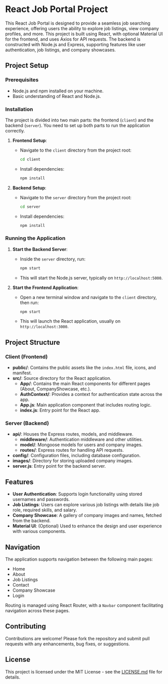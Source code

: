 # React Job Portal Project

This React Job Portal is designed to provide a seamless job searching experience, offering users the ability to explore job listings, view company profiles, and more. This project is built using React, with optional Material UI for the frontend, and uses Axios for API requests. The backend is constructed with Node.js and Express, supporting features like user authentication, job listings, and company showcases.

## Project Setup

### Prerequisites

- Node.js and npm installed on your machine.
- Basic understanding of React and Node.js.

### Installation

The project is divided into two main parts: the frontend (`client`) and the backend (`server`). You need to set up both parts to run the application correctly.

1. **Frontend Setup**:
   - Navigate to the `client` directory from the project root:
     ```bash
     cd client
     ```
   - Install dependencies:
     ```bash
     npm install
     ```

2. **Backend Setup**:
   - Navigate to the `server` directory from the project root:
     ```bash
     cd server
     ```
   - Install dependencies:
     ```bash
     npm install
     ```

### Running the Application

1. **Start the Backend Server**:
   - Inside the `server` directory, run:
     ```bash
     npm start
     ```
   - This will start the Node.js server, typically on `http://localhost:5000`.

2. **Start the Frontend Application**:
   - Open a new terminal window and navigate to the `client` directory, then run:
     ```bash
     npm start
     ```
   - This will launch the React application, usually on `http://localhost:3000`.

## Project Structure

### Client (Frontend)

- **public/**: Contains the public assets like the `index.html` file, icons, and manifest.
- **src/**: Source directory for the React application.
  - **App/**: Contains the main React components for different pages (About, CompanyShowcase, etc.).
  - **AuthContext/**: Provides a context for authentication state across the app.
  - **App.js**: Main application component that includes routing logic.
  - **index.js**: Entry point for the React app.

### Server (Backend)

- **api/**: Houses the Express routes, models, and middleware.
  - **middleware/**: Authentication middleware and other utilities.
  - **model/**: Mongoose models for users and company images.
  - **routes/**: Express routes for handling API requests.
- **config/**: Configuration files, including database configuration.
- **images/**: Directory for storing uploaded company images.
- **server.js**: Entry point for the backend server.

## Features

- **User Authentication**: Supports login functionality using stored usernames and passwords.
- **Job Listings**: Users can explore various job listings with details like job role, required skills, and salary.
- **Company Showcase**: A gallery of company images and names, fetched from the backend.
- **Material UI**: (Optional) Used to enhance the design and user experience with various components.

## Navigation

The application supports navigation between the following main pages:
- Home
- About
- Job Listings
- Contact
- Company Showcase
- Login

Routing is managed using React Router, with a `Navbar` component facilitating navigation across these pages.

## Contributing

Contributions are welcome! Please fork the repository and submit pull requests with any enhancements, bug fixes, or suggestions.

## License

This project is licensed under the MIT License - see the [LICENSE.md](LICENSE.md) file for details.
